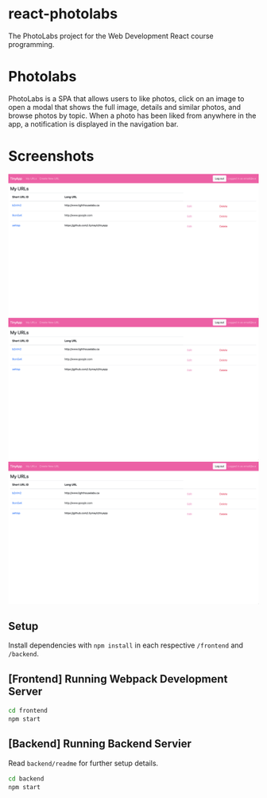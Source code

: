 # react-photolabs
The PhotoLabs project for the Web Development React course programming.

# Photolabs

PhotoLabs is a SPA that allows users to like photos, click on an image to open a modal that shows the full image, details and similar photos, and browse photos by topic. When a photo has been liked from anywhere in the app, a notification is displayed in the navigation bar.

# Screenshots

!["Screenshot of PhotoLab's initial state"](https://github.com/Lilymayh/tinyapp/blob/main/docs/urls_main_page.png?raw=true)
!["Screenshot of tinyapp's main page"](https://github.com/Lilymayh/tinyapp/blob/main/docs/urls_main_page.png?raw=true)
!["Screenshot of tinyapp's main page"](https://github.com/Lilymayh/tinyapp/blob/main/docs/urls_main_page.png?raw=true)

## Setup

Install dependencies with `npm install` in each respective `/frontend` and `/backend`.

## [Frontend] Running Webpack Development Server

```sh
cd frontend
npm start
```

## [Backend] Running Backend Servier

Read `backend/readme` for further setup details.

```sh
cd backend
npm start
```
